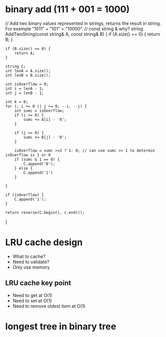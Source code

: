 # binary add (111 + 001 = 1000)
// Add two binary values represented in strings, returns the result in string. For example “1011” + “101” = “10000”.
// const string & why?
string AddTwoString(const string& A, const string& B) {
	if (A.size() == 0) {
    	return B;
    }
  
  	if (B.size() == 0) {
    	return A;
    } 
  
  	string C;
  	int lenA = A.size();
  	int lenB = B.size();
  
  	int isOverflow = 0;
    int i = lenA - 1;
    int j = lenB - 1;
  
  	int k = 0;
	for (; i >= 0 || j >= 0; --i, --j) {
        int sumc = isOverflow;
      	if (i >= 0) {
        	sumc += A[i] - '0';
        } 
      
      	if (j >= 0) {
        	sumc += B[j] - '0';
        }
      
      	isOverflow = sumc >=2 ? 1: 0; // can use sumc >> 1 to determin isOverflow is 1 or 0
      	if (sumc & 1 == 0) {
        	C.append('0');
        } else {
        	C.append('1')
        }
      	
    }
  
  	if (isOverflow) {
    	C.append('1');
    }
  
  	return reverse(C.begin(), c.end());
}



# LRU cache design
- What to cache?
- Need to validate?
- Only use memory

## LRU cache key point
- Need to get at O(1)
- Need to set at O(1)
- Need to remove oldest item at O(1)

# longest tree in binary tree